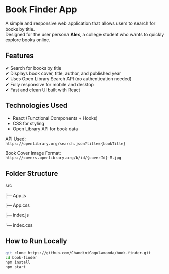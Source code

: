# Book Finder App

A simple and responsive web application that allows users to search for books by title.  
Designed for the user persona **Alex**, a college student who wants to quickly explore books online.



## Features

✔ Search for books by title  
✔ Displays book cover, title, author, and published year  
✔ Uses Open Library Search API (no authentication needed)  
✔ Fully responsive for mobile and desktop  
✔ Fast and clean UI built with React  



## Technologies Used

- React (Functional Components + Hooks)
- CSS for styling
- Open Library API for book data

API Used:  
`https://openlibrary.org/search.json?title={bookTitle}`

Book Cover Image Format:  
`https://covers.openlibrary.org/b/id/{coverId}-M.jpg`



## Folder Structure
src

├─ App.js

├─ App.css

├─ index.js

└─ index.css

## How to Run Locally

```bash
git clone https://github.com/ChandiniGogulamanda/book-finder.git
cd book-finder
npm install
npm start
